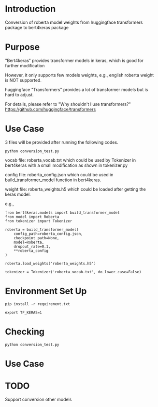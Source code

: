 # Introduction

Conversion of roberta model weights from huggingface transformers package to bert4keras package

# Purpose

"Bert4keras" provides transformer models in keras, which is good for further modification

However, it only supports few models weights, e.g., english roberta weight is NOT supported.

huggingface "Transformers" provides a lot of transformer models but is hard to adjust.

For details, please refer to "Why shouldn't I use transformers?" https://github.com/huggingface/transformers

# Use Case

3 files will be provided after running the following codes.

    python conversion_test.py

vocab file: roberta_vocab.txt which could be used by Tokenizer in bert4keras with a small modification as shown in tokenizer.py

config file: roberta_config.json which could be used in build_transformer_model function in bert4keras.

weight file: roberta_weights.h5 which could be loaded after getting the keras model.


e.g.,

```
from bert4keras.models import build_transformer_model
from model import Roberta
from tokenizer import Tokenizer

roberta = build_transformer_model(
    config_path=roberta_config.json,
    checkpoint_path=None,
    model=Roberta,
    dropout_rate=0.1,
    **roberta_config
)

roberta.load_weights('roberta_weights.h5')

tokenizer = Tokenizer('roberta_vocab.txt', do_lower_case=False)
```


# Environment Set Up

    pip install -r requirement.txt

    export TF_KERAS=1

# Checking

    python conversion_test.py

# Use Case


# TODO

Support conversion other models